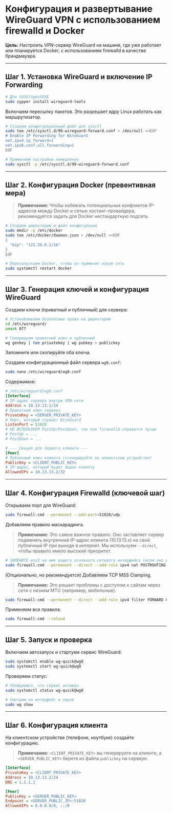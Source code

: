 # Конфигурация и развертывание WireGuard VPN с использованием firewalld и Docker

**Цель:** Настроить VPN-сервер WireGuard на машине, где уже работает или планируется Docker, с использованием firewalld в качестве брандмауэра.  

---

## Шаг 1. Установка WireGuard и включение IP Forwarding

```bash
# Для SUSE/openSUSE
sudo zypper install wireguard-tools
```

Включаем пересылку пакетов. Это разрешает ядру Linux работать как маршрутизатор.  

```bash
# Создаем конфигурационный файл для sysctl
sudo tee /etc/sysctl.d/99-wireguard-forward.conf > /dev/null <<EOF
# Enable IP Forwarding for WireGuard
net.ipv4.ip_forward=1
net.ipv6.conf.all.forwarding=1
EOF

# Применяем настройки немедленно
sudo sysctl -p /etc/sysctl.d/99-wireguard-forward.conf
```

---

## Шаг 2. Конфигурация Docker (превентивная мера)

> **Примечание:** Чтобы избежать потенциальных конфликтов IP-адресов между Docker и сетью хостинг-провайдера, рекомендуется задать для Docker нестандартную подсеть.  

```bash
# Создаем директорию и файл конфигурации
sudo mkdir -p /etc/docker
sudo tee /etc/docker/daemon.json > /dev/null <<EOF
{
  "bip": "172.29.0.1/16"
}
EOF

# Перезапускаем Docker, чтобы он применил новую сеть
sudo systemctl restart docker
```

---

## Шаг 3. Генерация ключей и конфигурация WireGuard

Создаем ключи (приватный и публичный) для сервера:  

```bash
# Устанавливаем безопасные права на директорию
cd /etc/wireguard/
umask 077

# Генерируем приватный ключ и публичный
wg genkey | tee privatekey | wg pubkey > publickey
```

Запомните или скопируйте оба ключа.  

Создаем конфигурационный файл сервера `wg0.conf`:  

```bash
sudo nano /etc/wireguard/wg0.conf
```

Содержимое:  

```ini
# /etc/wireguard/wg0.conf
[Interface]
# IP-адрес сервера внутри VPN-сети
Address = 10.13.13.1/24
# Приватный ключ сервера
PrivateKey = <SERVER_PRIVATE_KEY>
# Порт, который слушает WireGuard
ListenPort = 51820
# НЕ ИСПОЛЬЗУЕМ PostUp/PostDown, так как firewalld справится лучше
# PostUp = ...
# PostDown = ...

# --- Секция для первого клиента ---
[Peer]
# Публичный ключ клиента (сгенерируйте на клиентском устройстве)
PublicKey = <CLIENT_PUBLIC_KEY>
# IP-адрес, который будет выдан клиенту
AllowedIPs = 10.13.13.2/32
```

---

## Шаг 4. Конфигурация Firewalld (ключевой шаг)

Открываем порт для WireGuard:  

```bash
sudo firewall-cmd --permanent --add-port=51820/udp
```

Добавляем правило маскарадинга.  
> **Примечание:** Это самое важное правило. Оно заставляет сервер подменять внутренний IP-адрес клиента (10.13.13.x) на свой публичный IP при выходе в интернет. Мы используем `--direct`, чтобы правило имело высокий приоритет.  

```bash
# ЗАМЕНИТЕ ens3 на имя вашего основного сетевого интерфейса (если оно другое)
sudo firewall-cmd --permanent --direct --add-rule ipv4 nat POSTROUTING 0 -s 10.13.13.0/24 -o ens3 -j MASQUERADE
```

(Опционально, но рекомендуется) Добавляем TCP MSS Clamping.  
> **Примечание:** Это решает проблемы с доступом к сайтам через сети с низким MTU (например, мобильные).  

```bash
sudo firewall-cmd --permanent --direct --add-rule ipv4 filter FORWARD 0 -p tcp --tcp-flags SYN,RST SYN -j TCPMSS --clamp-mss-to-pmtu
```

Применяем все правила:  

```bash
sudo firewall-cmd --reload
```

---

## Шаг 5. Запуск и проверка

Включаем автозапуск и стартуем сервис WireGuard:  

```bash
sudo systemctl enable wg-quick@wg0
sudo systemctl start wg-quick@wg0
```

Проверяем статус:  

```bash
# Убеждаемся, что сервис активен
sudo systemctl status wg-quick@wg0

# Смотрим на интерфейс и пиров
sudo wg show
```

---

## Шаг 6. Конфигурация клиента

На клиентском устройстве (телефоне, ноутбуке) создайте конфигурацию.  
> **Примечание:** `<CLIENT_PRIVATE_KEY>` вы генерируете на клиенте, а `<SERVER_PUBLIC_KEY>` берете из файла `publickey` на сервере.  

```ini
[Interface]
PrivateKey = <CLIENT_PRIVATE_KEY>
Address = 10.13.13.2/24
DNS = 1.1.1.1

[Peer]
PublicKey = <SERVER_PUBLIC_KEY>
Endpoint = <SERVER_PUBLIC_IP>:51820
AllowedIPs = 0.0.0.0/0, ::/0
```
